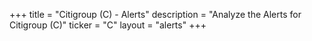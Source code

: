 +++
title = "Citigroup (C) - Alerts"
description = "Analyze the Alerts for Citigroup (C)"
ticker = "C"
layout = "alerts"
+++

